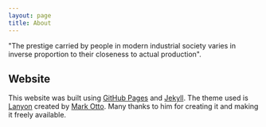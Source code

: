 ```yaml
---
layout: page
title: About
---
```


<p class="message">
  "The prestige carried by people in modern industrial society varies in inverse proportion to their closeness to actual production".   
</p>

## Website

This website was built using [GitHub Pages](https://pages.github.com) and [Jekyll](http://jekyllrb.com). The theme used is [Lanyon](http://lanyon.getpoole.com) created by [Mark Otto](https://twitter.com/mdo). Many thanks to him for creating it and making it freely available.
